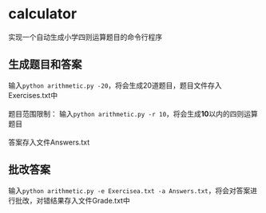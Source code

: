 # calculator
实现一个自动生成小学四则运算题目的命令行程序
<br />
## 生成题目和答案
输入`python arithmetic.py -20`，将会生成20道题目，题目文件存入Exercises.txt中
<br /><br />
题目范围限制：
输入`python arithmetic.py -r 10`，将会生成**10**以内的四则运算题目
<br /><br />
答案存入文件Answers.txt
## 批改答案
输入`python arithmetic.py -e Exercisea.txt -a Answers.txt`，将会对答案进行批改，对错结果存入文件Grade.txt中
